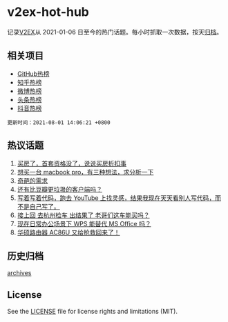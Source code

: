 # v2ex-hot-hub

 记录[V2EX](https://www.v2ex.com/)从 2021-01-06 日至今的热门话题。每小时抓取一次数据，按天[归档](archives)。
 
 ## 相关项目

- [GitHub热榜](https://github.com/lonnyzhang423/github-hot-hub)
- [知乎热榜](https://github.com/lonnyzhang423/zhihu-hot-hub)
- [微博热榜](https://github.com/lonnyzhang423/weibo-hot-hub)
- [头条热榜](https://github.com/lonnyzhang423/toutiao-hot-hub)
- [抖音热榜](https://github.com/lonnyzhang423/douyin-hot-hub)


 `更新时间：2021-08-01 14:06:21 +0800`

## 热议话题

1. [买房了，首套资格没了，说说买房折扣事](https://www.v2ex.com/t/792874)
1. [想买一台 macbook pro，有三种想法，求分析一下](https://www.v2ex.com/t/792925)
1. [奇葩的需求](https://www.v2ex.com/t/792876)
1. [还有比豆瓣更垃圾的客户端吗？](https://www.v2ex.com/t/792858)
1. [写着写着代码，跑去 YouTube 上找灵感，结果我现在天天看别人写代码，而不是自己写了。](https://www.v2ex.com/t/792860)
1. [接上回 去杭州检车 出结果了 老哥们这车能买吗？](https://www.v2ex.com/t/792906)
1. [现在日常办公场景下 WPS 能替代 MS Office 吗？](https://www.v2ex.com/t/792879)
1. [华硕路由器 AC86U 又给抢救回来了！](https://www.v2ex.com/t/792880)

## 历史归档

[archives](archives)

## License

See the [LICENSE](LICENSE) file for license rights and limitations (MIT).
